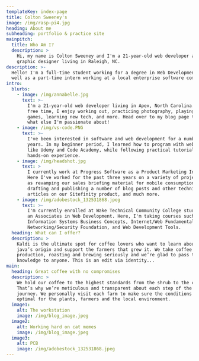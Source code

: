 ```yaml
---
templateKey: index-page
title: Colton Sweeney's
image: /img/rasp-pi4.jpg
heading: About me
subheading: portfolio & practice site
mainpitch:
  title: Who Am I?
  description: >
    Hi, my name is Colton Sweeney and I'm a 21-year-old web developer and
    graphic designer living in Raleigh, NC. 
description: >-
  Hello! I'm a full-time student working for a degree in Web Development, as
  well as a part-time intern working at a local enterprise software company. 
intro:
  blurbs:
    - image: /img/annabelle.jpg
      text: >-
        I'm a 21-year-old web developer living in Apex, North Carolina. In my
        free time, I enjoy working out, practicing photography, playing video
        games, learning new tech, and more. Head over to my blog page to see
        what else I'm passionate about!
    - image: /img/vs-code.PNG
      text: >-
        I've been interested in software and web development for a number of
        years. In my beginner period, I learned how to program with websites
        like Udemy and Code Academy, while following practical tutorials to get
        hands-on experience. 
    - image: /img/headshot.jpg
      text: >
        I currently work at Progress Software as a Product Marketing Intern.
        Here I've worked for the past three years on a variety of projects, such
        as revamping our sales briefing material for mobile consumption,
        drafting and publishing a number of blog posts and other technical
        articles on our Sitefinity product, and much more.
    - image: /img/adobestock_132531868.jpeg
      text: >-
        I'm currently enrolled at Wake Technical Community College studying for
        an Associates in Web Development. Here, I'm taking courses such as
        Information Systems Business Concepts, Internet/Web Fundamentals,
        Networking/Security Foundation, and Web Development Tools.
  heading: What can I offer?
  description: >
    Kaldi is the ultimate spot for coffee lovers who want to learn about their
    java’s origin and support the farmers that grew it. We take coffee
    production, roasting and brewing seriously and we’re glad to pass that
    knowledge to anyone. This is an edit via identity...
main:
  heading: Great coffee with no compromises
  description: >
    We hold our coffee to the highest standards from the shrub to the cup.
    That’s why we’re meticulous and transparent about each step of the coffee’s
    journey. We personally visit each farm to make sure the conditions are
    optimal for the plants, farmers and the local environment.
  image1:
    alt: The workstation
    image: /img/blog_image.jpeg
  image2:
    alt: Working hard on cat memes
    image: /img/blog_image.jpeg
  image3:
    alt: PCB
    image: /img/adobestock_132531868.jpeg
---
```


